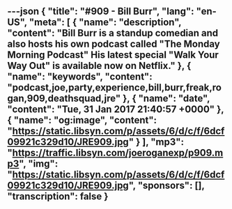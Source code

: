 ---json
{
  "title": "#909 - Bill Burr",
  "lang": "en-US",
  "meta": [
    {
      "name": "description",
      "content": "Bill Burr is a standup comedian and also hosts his own podcast called \"The Monday Morning Podcast\" His latest special \"Walk Your Way Out\" is available now on Netflix."
    },
    {
      "name": "keywords",
      "content": "podcast,joe,party,experience,bill,burr,freak,rogan,909,deathsquad,jre"
    },
    {
      "name": "date",
      "content": "Tue, 31 Jan 2017 21:40:57 +0000"
    },
    {
      "name": "og:image",
      "content": "https://static.libsyn.com/p/assets/6/d/c/f/6dcf09921c329d10/JRE909.jpg"
    }
  ],
  "mp3": "https://traffic.libsyn.com/joeroganexp/p909.mp3",
  "img": "https://static.libsyn.com/p/assets/6/d/c/f/6dcf09921c329d10/JRE909.jpg",
  "sponsors": [],
  "transcription": false
}
---
<episode-header />

<timemark seconds="0" />

<transcribe-call-to-action />

<episode-footer />
